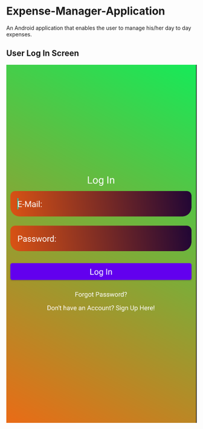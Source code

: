# Expense-Manager-Application
An Android application that enables the user to manage his/her day to day expenses.

## User Log In Screen
!['Log In'](logIn.png)
